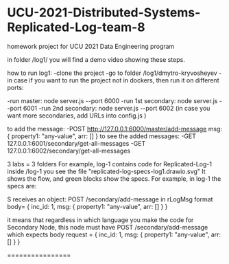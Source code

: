 # UCU-2021-Distributed-Systems-Replicated-Log-team-8
homework project for UCU 2021 Data Engineering program 

in folder /log1/ you will find a demo video showing these steps.

how to run log1:
-clone the project
-go to folder /log1/dmytro-kryvosheyev
-in case if you want to run the project not in dockers, then run it on different ports:

-run master:   node server.js --port 6000
-run 1st secondary:  node server.js --port 6001
-run 2nd secondary:  node server.js --port 6002
(in case you want more secondaries, add URLs into config.js )

to add the message:
-POST http://127.0.0.1:6000/master/add-message
msg:  {  property1: "any-value",
                          arr: []
                    }
to see the added messages:
-GET 127.0.0.1:6001/secondary/get-all-messages
-GET 127.0.0.1:6002/secondary/get-all-messages  

                 


3 labs = 3 folders
For example, log-1 contains code for Replicated-Log-1
inside /log-1  you see the file "replicated-log-specs-log1.drawio.svg"
It shows the flow, and green blocks show the specs.
For example, in log-1 the specs are:
 
S receives an object:
POST  /secondary/add-message
in rLogMsg format
   body= {
          inc_id: 1,
          msg:  {  property1: "any-value",
                          arr: []
                    }
     }
     
it means that regardless in which language you make the code for Secondary Node, 
this node must have POST  /secondary/add-message   
which expects body request = {
          inc_id: 1,
          msg:  {  property1: "any-value",
                          arr: []
                    }
     }
     
================
